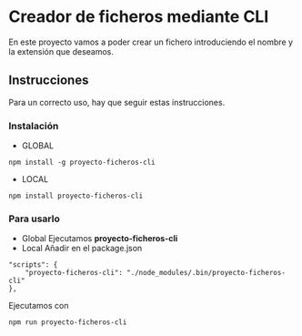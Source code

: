# Creador de ficheros mediante CLI
En este proyecto vamos a poder crear un fichero introduciendo el nombre y la extensión que deseamos.

## Instrucciones
Para un correcto uso, hay que seguir estas instrucciones.

### Instalación

* GLOBAL
```
npm install -g proyecto-ficheros-cli
```
* LOCAL
```
npm install proyecto-ficheros-cli
```

### Para usarlo
* Global
Ejecutamos **proyecto-ficheros-cli**
* Local
Añadir en el package.json
```
"scripts": {
    "proyecto-ficheros-cli": "./node_modules/.bin/proyecto-ficheros-cli"
},
```
Ejecutamos con
```
npm run proyecto-ficheros-cli
```